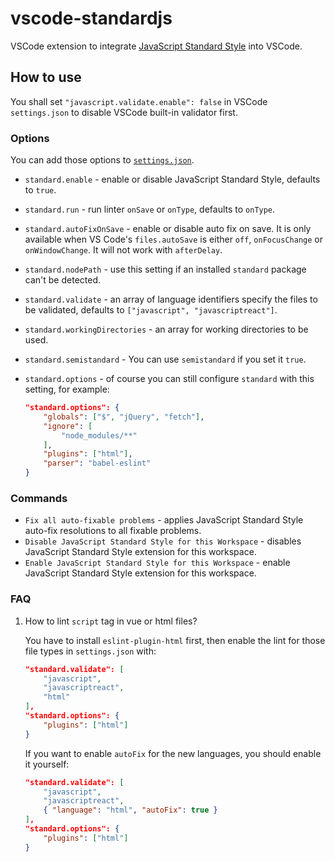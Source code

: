 # vscode-standardjs

VSCode extension to integrate [JavaScript Standard Style](https://github.com/feross/standard) into VSCode.

## How to use

You shall set `"javascript.validate.enable": false` in VSCode `settings.json` to disable VSCode built-in validator first.

### Options

You can add those options to [`settings.json`](https://code.visualstudio.com/docs/customization/userandworkspace).

* `standard.enable` - enable or disable JavaScript Standard Style, defaults to `true`.
* `standard.run` - run linter `onSave` or `onType`, defaults to `onType`.
* `standard.autoFixOnSave` - enable or disable auto fix on save. It is only available when VS Code's `files.autoSave` is either `off`, `onFocusChange` or `onWindowChange`. It will not work with `afterDelay`.
* `standard.nodePath` - use this setting if an installed `standard` package can't be detected.
* `standard.validate` - an array of language identifiers specify the files to be validated, defaults to `["javascript", "javascriptreact"]`.
* `standard.workingDirectories` - an array for working directories to be used.
* `standard.semistandard` - You can use `semistandard` if you set it `true`.
* `standard.options` - of course you can still configure `standard` with this setting, for example:

	```json
	"standard.options": {
		"globals": ["$", "jQuery", "fetch"],
		"ignore": [
			"node_modules/**"
		],
		"plugins": ["html"],
		"parser": "babel-eslint"
	}
	```

### Commands

* `Fix all auto-fixable problems` - applies JavaScript Standard Style auto-fix resolutions to all fixable problems.
* `Disable JavaScript Standard Style for this Workspace` - disables JavaScript Standard Style extension for this workspace.
* `Enable JavaScript Standard Style for this Workspace` - enable JavaScript Standard Style extension for this workspace.

### FAQ

1. How to lint `script` tag in vue or html files?

    You have to install `eslint-plugin-html` first, then enable the lint for those file types in `settings.json` with:

	```json
	"standard.validate": [
		"javascript",
		"javascriptreact",
		"html"
	],
	"standard.options": {
		"plugins": ["html"]
	}
	```
	If you want to enable `autoFix` for the new languages, you should enable it yourself:

	```json
	"standard.validate": [
		"javascript",
		"javascriptreact",
		{ "language": "html", "autoFix": true }
	],
	"standard.options": {
		"plugins": ["html"]
	}
	```